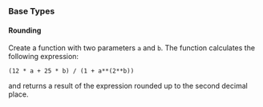 ### Base Types
#### Rounding

Create a function with two parameters `a` and `b`.
The function calculates the following expression:
```
(12 * a + 25 * b) / (1 + a**(2**b)) 
```
and returns a result of the expression rounded up to the second decimal place.
